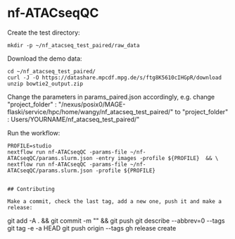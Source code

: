 # nf-ATACseqQC

Create the test directory:
```
mkdir -p ~/nf_atacseq_test_paired/raw_data
```

Download the demo data:
```
cd ~/nf_atacseq_test_paired/
curl -J -O https://datashare.mpcdf.mpg.de/s/ftg8K5610cIHGpR/download
unzip bowtie2_output.zip 
```

Change the parameters in params_paired.json accordingly, e.g. change "project_folder" : "/nexus/posix0/MAGE-flaski/service/hpc/home/wangy/nf_atacseq_test_paired/" to "project_folder" : Users/YOURNAME/nf_atacseq_test_paired/"


Run the workflow:

```
PROFILE=studio
nextflow run nf-ATACseqQC -params-file ~/nf-ATACseqQC/params.slurm.json -entry images -profile ${PROFILE}  && \
nextflow run nf-ATACseqQC -params-file ~/nf-ATACseqQC/params.slurm.json -profile ${PROFILE}
```

```

## Contributing

Make a commit, check the last tag, add a new one, push it and make a release:
```
git add -A . && git commit -m "<message>" && git push
git describe --abbrev=0 --tags
git tag -e -a <tag> HEAD
git push origin --tags
gh release create <tag> 
```